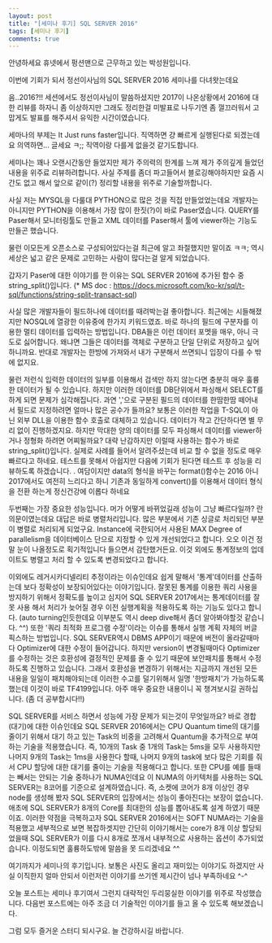 ```yaml
---
layout: post
title: "[세미나 후기] SQL SERVER 2016"
tags: [세미나 후기]
comments: true
---
```


안녕하세요
휴넷에서 펑션맨으로 근무하고 있는 박성원입니다.

이번에 기회가 되서 정선이사님의 SQL SERVER 2016 세미나를 다녀왓는데요

음..2016?!! 세션에서도 정선이사님이 말씀하셨지만 2017이 나온상황에서 2016에 대한 리뷰를 하자니 좀 이상하지만 그래도 정리한걸 미발표로 나두기엔 좀 껄끄러워서 고맙게도 발표를 해주셔서 유익한 시간이였습니다.

세마나의 부제는 It Just runs faster입니다.
직역하면 걍 빠르게 실행된다로 되겠는데요 의역하면... 글세요 ㅋ;; 직역이랑 다를게 없을것 같기도합니다.

세미나는 꽤나 오랜시간동안 들었지만 제가 주의력의 한계를 느껴 제가 주의깊게 들었던 내용을 위주료 리뷰하려합니다.
사실 주제를 좀더 파고들어서 블로깅해야하지만 요즘 시간도 없고 해서 앞으로 같이(?) 정리할 내용을 위주로 기술할까합니다.

  사실 저는 MYSQL을 다룰대 PYTHON으로 많은 것을 직접 만들었었는데요 개발자는 아니지만 PYTHON을 이용해서 가장 많이 한짓(?)이 바로 Paser였습니다. QUERY를 Paser해서 모니터링툴도 만들고 XML 데이터를 Paser해서 툴에 viewer하는 기능도 만들곤 했습니다.

물런 이모든게 오픈소스로 구성되어있다는걸 최근에 알고 좌절했지만 말이죠 ㅋㅋ;
역시 세상은 넓고 같은 문제로 고민하는 사람이 많다는걸 알게 되었습니다.

갑자기 Paser에 대한 이야기를 한 이유는 SQL SERVER 2016에 추가된 함수 중 string_split()입니다.
(* MS doc : https://docs.microsoft.com/ko-kr/sql/t-sql/functions/string-split-transact-sql)

사실 많은 개발자들이 필드하나에 데이터를 때려박는걸 좋아합니다. 최근에는 시들해졌지만 NOSQL에 열광한 이유중에 한가지 키워드였죠. 바로 하나의 필드에 구분자를 이용한 멀티 데이터를 입력하는 방법입니다. DBA들은 이런 데이터 포멧을 매우, 아니 극도로 싫어합니다. 왜냐면 그들은 데이터를 객체로 구분하고 단일 단위로 저장하고 싶어하니까요. 반대로 개발자는 한방에 가져와서 내가 구분해서 쓰면되니 입장이 다를 수 밖에 없지요.

물런 저런식 입력한 데이터의 일부를 이용해서 검색만 하지 않는다면 충분히 매우 훌륭한 데이터가 될 수 있습니다. 하지만 이러한 데이터를 DB단위에서 파싱해서 SELECT를 하게 되면 문제가 심각해집니다. 과연 ','으로 구분된 필드의 데이터를 한땀한땀 떼어내서 필드로 지정하려면 얼마나 많은 공수가 들까요? 보통은 이러한 작업을 T-SQL이 아닌 외부 DLL을 이용한 함수 호출로 대체하고 있습니다. 데이터가 작고 간단하다면 별 무리 없이 진행하겠지요. 하지만 막대한 양의 데이터를 모두 파싱해서 데이터를 viewer하거나 정형화 하려면 어찌될까요? 대략 난감하지만 이럴때 사용하는 함수가 바로 string_split()입니다. 실제로 사례를 들어서 알려주셨는데 비교 할 수 없을 정도로 매우 빠르다고 하네요. 테스트를 못해서 아쉽지만 다음에 기회가 된다면 테스트 후 성능을 리뷰하도록 하겠습니다. . 여담이지만 data의 형식을 바꾸는 format()함수는 2016 아니 2017에서도 여전히 느리다고 하니 기존과 동일하게 convert()를 이용해서 데이터 형식을 전환 하는게 정신건강에 이롭다 하네요

  두번째는 가장 중요한 성능입니다. 머가 어떻게 바뀌었길래 성능이 그냥 빠르다일까? 란 의문이였는데요 대답은 바로 병렬처리입니다. 많은 부분에서 기존 싱글로 처리되던 부분이 병렬로 처리되게 되었구요. Instance에 국한되어서 사용된 MAX Degree of parallelism을 데이터베이스 단으로 지정할 수 있게 개선되었다고 합니다. 오오 이건 정말 눈이 나올정도로 획기적입니다 들으면서 감탄했거든요. 이것 외에도 통계정보의 업데이트도 병렬고 처리 할 수 있도록 변경되었다고 합니다.  

이외에도 레거시카디넬리티 추정이라는 이슈인데요 쉽게 말해서 '통계'데이터를 산출하는데 보다 정확성이 보장되어있다는 이야기입니다. 잘못된 통계를 이용한 쿼리 사용을 방지하기 위해서 정확도를 높이고 심지어 SQL SERVER 2017에서는 통계데이터를 잘못 사용 해서 처리가 늦어질 경우 이전 실행계획을 적용하도록 하는 기능도 있다고 합니다. (auto turning인듯한데요 이부분도 역시 deep dive해서 좀더 알아봐야할것 같습니다. ^^) 또한 '쿼리 최적화 프로그램 수정'이라는 이슈를 통해서 실행 계획 자체의 버글 픽스하는 방법입니다. SQL SERVER역시 DBMS APP이기 때문에 버전이 올라갈때마다 Optimizer에 대한 수정이 들어갑니다. 하지만 version이 변경될때마다 Optimizer를 수정하는 것은 호환성에 결정적인 문제를 줄 수 있기 때문에 보안패치를 통해서 수정하도록 진행하고 있습니다. 그래서 호환성을 변경하기 위해서는 지금까지 개선된 모든 내용을 일일이 패치해야되는데 이러한 수고를 덜기위해서 일명 '한방패치'가 가능하도록 했는데 이것이 바로 TF4199입니다. 아주 매우 중요한 내용이니 꼭 챙겨보시길 권하십니다. (좀 더 공부합시다!!)

 SQL SERVER를 서비스 하면서 성능에 가장 문제가 되는것이 무엇일까요? 바로 경합(대기)에 대한 이슈인데요 SQL SERVER 2016에서는 CPU Quantum time의 대기를 줄이기 위해서 대기 하고 있는 Task의 비중을 고려해서 Quantum을 추가적으로 부여하는 기술을 적용했습니다. 즉, 10개의 Task 중 1개의 Task는 5ms을 모두 사용하지만 나머지 9개의 Task는 1ms을 사용한다 할때, 나머지 9개의 task에 보다 많은 기회를 줘서 CPU 할당에 대한 대기를 줄이는 기술을 적용해다고 합니다. 또한 CPU를 예를 들때는 빼서는 안되는 기술 중하나가 NUMA인데요 이 NUMA의 아키텍처를 사용하는 SQL SERVER는 8코어를 기준으로 설계하였습니다. 즉, 소켓에 코어가 8개 이상인 경우 node를 생성해 봤자 SQL SERVER의 입장에서는 성능이 좋아진다는 보장이 없습니다. 애초에 SQL SERVER가 8개의 Core를 최대한의 성능를 뽑아내도록 설계 하였기 때문이죠. 이러한 약점을 극복하고자 SQL SERVER 2016에서는 SOFT NUMA라는 기술을 적용했고 세부적으로 보면 복잡하겟지만 간단히 이야기해서는 core가 8개 이상 할당되었을때 SQL SERVER가 이를 다시 8개로 쪼개서 내부적으로 사용하는 옵션이 추가되었습니다. 이정도되면 훌륭하도밖에 말씀을 못 드리겠네요 ^^

 여기까지가 세미나의 후기입니다.
 보통은 사진도 올리고 재미있는 이야기도 하겠지만 사실 이직한지 얼마 안되서 이런저런 이야기를 쓰기엔 제시간이 넘나 부족하네요 ^-^

 오늘 포스트는 세미나 후기여서 그런지 대략적인 두리뭉실한 이야기를 위주로 작성했습니다. 다음번 포스트에는 아주 조금 더 기술적인 이야기를 들고 올 수 있도록 해보겠습니다.

 그럼 모두 즐거운 스터디 되시구요.
 늘 건강하시길 바랍니다.
